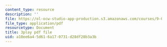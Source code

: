 ```yaml
---
content_type: resource
description: ''
file: https://ol-ocw-studio-app-production.s3.amazonaws.com/courses/9-00sc-introduction-to-psychology-fall-2011/a10ee6a45d616a170731d28df28b3a3b_vf1U3Nt3HQk.pdf
file_type: application/pdf
resourcetype: Document
title: 3play pdf file
uid: a10ee6a4-5d61-6a17-0731-d28df28b3a3b
---
```

